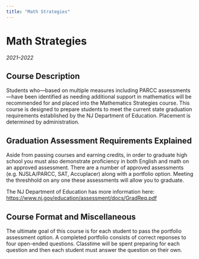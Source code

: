 ```yaml
---
title: "Math Strategies"
---
```


# Math Strategies
_2021–2022_

## Course Description

Students who—based on multiple measures including PARCC assessments—have been identified as needing additional support in mathematics will be recommended for and placed into the Mathematics Strategies course. This course is designed to prepare students to meet the current state graduation requirements established by the NJ Department of Education. Placement is determined by administration. 

## Graduation Assessment Requirements Explained

Aside from passing courses and earning credits, in order to graduate high school you must also demonstrate proficiency in both English and math on an approved assessment. There are a number of approved assessments (e.g. NJSLA/PARCC, SAT, Accuplacer) along with a portfolio option. Meeting the threshhold on any one these assessments will allow you to graduate. 

The NJ Department of Education has more information here: https://www.nj.gov/education/assessment/docs/GradReq.pdf

## Course Format and Miscellaneous

The ultimate goal of this course is for each student to pass the portfolio assessment option. A completed portfolio consists of correct reponses to four open-ended questions. Classtime will be spent preparing for each question and then each student must answer the question on their own.